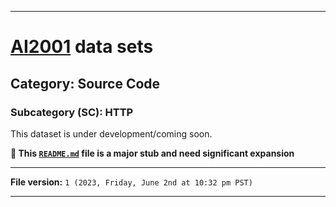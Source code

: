
***

# [AI2001](https://github.com/seanpm2001/AI2001/) data sets

## Category: Source Code

### Subcategory (SC): HTTP

This dataset is under development/coming soon.

**🌱️ This [`README.md`](/README.md) file is a major stub and need significant expansion**

***

**File version:** `1 (2023, Friday, June 2nd at 10:32 pm PST)`

***
